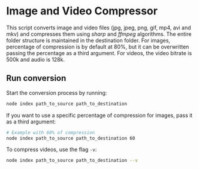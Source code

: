 # Image and Video Compressor

This script converts image and video files (jpg, jpeg, png, gif, mp4, avi and mkv) and compresses them using *sharp* and *ffmpeg* algorithms.
The entire folder structure is maintained in the destination folder.
For images, percentage of compression is by default at 80%, but it can be overwritten passing the percentage as a third argument.
For videos, the video bitrate is 500k and audio is 128k.

## Run conversion

Start the conversion process by running: 

```bash
node index path_to_source path_to_destination
```

If you want to use a specific percentage of compression for images, pass it as a third argument:

```bash
# Example with 60% of compression
node index path_to_source path_to_destination 60
```

To compress videos, use the flag `-v`:

```bash
node index path_to_source path_to_destination --v
```